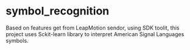 # symbol_recognition

Based on features get from LeapMotion sendor, using SDK toolit, this project uses Sckit-learn library to interpret American Signal Languages symbols.


